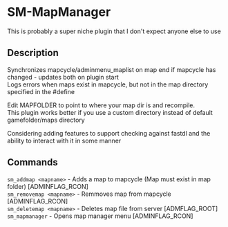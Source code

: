 # SM-MapManager 
This is probably a super niche plugin that I don't expect anyone else to use  

## Description
Synchronizes mapcycle/adminmenu_maplist on map end if mapcycle has changed - updates both on plugin start  
Logs errors when maps exist in mapcycle, but not in the map directory specified in the #define  

Edit MAPFOLDER to point to where your map dir is and recompile.  
This plugin works better if you use a custom directory instead of default gamefolder/maps directory  

Considering adding features to support checking against fastdl and the ability to interact with it in some manner  

## Commands  
`sm_addmap <mapname>` - Adds a map to mapcycle (Map must exist in map folder) \[ADMINFLAG_RCON]  
`sm_removemap <mapname>` - Remmoves map from mapcycle \[ADMINFLAG_RCON]  
`sm_deletemap <mapname>` - Deletes map file from server \[ADMFLAG_ROOT]  
`sm_mapmanager` - Opens map manager menu \[ADMINFLAG_RCON]  
